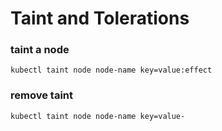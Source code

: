 # Taint and Tolerations

### taint a node
`kubectl taint node node-name key=value:effect`

### remove taint
`kubectl taint node node-name key=value-`

